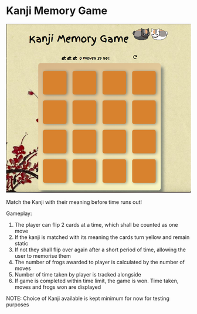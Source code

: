 # Kanji Memory Game

![alt text](img/game-screenshot.png)

Match the Kanji with their meaning before time runs out!

Gameplay:
1. The player can flip 2 cards at a time, which shall be counted as one move
2. If the kanji is matched with its meaning the cards turn yellow and remain static
3. If not they shall flip over again after a short period of time, allowing the user to memorise them
4. The number of frogs awarded to player is calculated by the number of moves
4. Number of time taken by player is tracked alongside
5. If game is completed within time limit, the game is won. Time taken, moves and frogs won are displayed

NOTE: Choice of Kanji available is kept minimum for now for testing purposes
